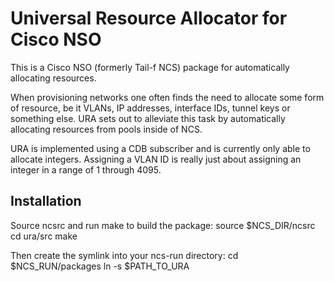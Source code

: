 Universal Resource Allocator for Cisco NSO
==========================================
This is a Cisco NSO (formerly Tail-f NCS) package for automatically allocating
resources.

When provisioning networks one often finds the need to allocate some form of
resource, be it VLANs, IP addresses, interface IDs, tunnel keys or something
else. URA sets out to alleviate this task by automatically allocating resources
from pools inside of NCS.

URA is implemented using a CDB subscriber and is currently only able to
allocate integers. Assigning a VLAN ID is really just about assigning an
integer in a range of 1 through 4095.

Installation
------------
Source ncsrc and run make to build the package:
  source $NCS_DIR/ncsrc
  cd ura/src
  make

Then create the symlink into your ncs-run directory:
  cd $NCS_RUN/packages
  ln -s $PATH_TO_URA
